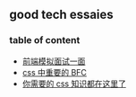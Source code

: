 ## good tech essaies

### table of content

- [前端模拟面试一面](https://mp.weixin.qq.com/s/sWoACpZqWmTs88-RHG29ZQ)
- [css 中重要的 BFC](https://segmentfault.com/a/1190000013023485?utm_medium=referral&utm_source=tuicool)
- [你需要的 css 知识都在这里了](https://mp.weixin.qq.com/s/DlQJ7_8Q-vjwBYl8fBqujQ)
